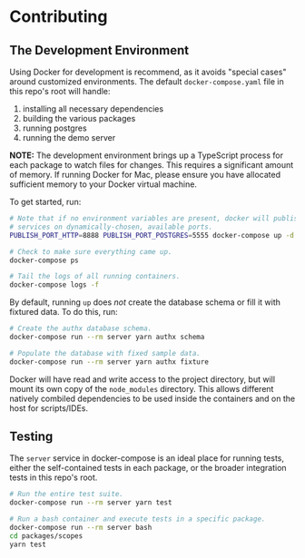 # Contributing

## The Development Environment

Using Docker for development is recommend, as it avoids "special cases" around customized environments. The default `docker-compose.yaml` file in this repo's root will handle:

1. installing all necessary dependencies
2. building the various packages
3. running postgres
4. running the demo server

**NOTE:** The development environment brings up a TypeScript process for each package to watch files for changes. This requires a significant amount of memory. If running Docker for Mac, please ensure you have allocated sufficient memory to your Docker virtual machine.

To get started, run:

```bash
# Note that if no environment variables are present, docker will publish the
# services on dynamically-chosen, available ports.
PUBLISH_PORT_HTTP=8888 PUBLISH_PORT_POSTGRES=5555 docker-compose up -d

# Check to make sure everything came up.
docker-compose ps

# Tail the logs of all running containers.
docker-compose logs -f
```

By default, running `up` does _not_ create the database schema or fill it with fixtured data. To do this, run:

```bash
# Create the authx database schema.
docker-compose run --rm server yarn authx schema

# Populate the database with fixed sample data.
docker-compose run --rm server yarn authx fixture
```

Docker will have read and write access to the project directory, but will mount its own copy of the `node_modules` directory. This allows different natively combiled dependencies to be used inside the containers and on the host for scripts/IDEs.

## Testing

The `server` service in docker-compose is an ideal place for running tests, either the self-contained tests in each package, or the broader integration tests in this repo's root.

```bash
# Run the entire test suite.
docker-compose run --rm server yarn test

# Run a bash container and execute tests in a specific package.
docker-compose run --rm server bash
cd packages/scopes
yarn test
```
